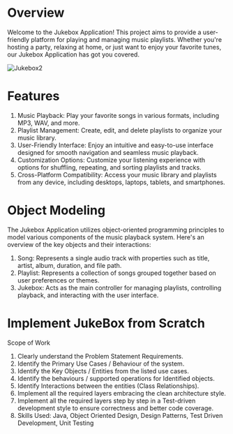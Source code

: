 # Overview
 Welcome to the Jukebox Application! This project aims to provide a user-friendly platform for playing and managing music playlists. Whether you're hosting a party, relaxing at home, or just want to enjoy your 
 favorite tunes, our Jukebox Application has got you covered.

 ![Jukebox2](https://github.com/Harshit1732/JukeBox/assets/90718298/c274363e-f7d0-4bb4-88ad-77a417a08e3e)

 # Features
   1. Music Playback: Play your favorite songs in various formats, including MP3, WAV, and more.
   2. Playlist Management: Create, edit, and delete playlists to organize your music library.
   3. User-Friendly Interface: Enjoy an intuitive and easy-to-use interface designed for smooth navigation and seamless music playback.
   4. Customization Options: Customize your listening experience with options for shuffling, repeating, and sorting playlists and tracks.
   6. Cross-Platform Compatibility: Access your music library and playlists from any device, including desktops, laptops, tablets, and smartphones.

 # Object Modeling
  The Jukebox Application utilizes object-oriented programming principles to model various components of the music playback system. Here's an overview of the key objects and their interactions:

  1. Song: Represents a single audio track with properties such as title, artist, album, duration, and file path.
  2. Playlist: Represents a collection of songs grouped together based on user preferences or themes.
  3. Jukebox: Acts as the main controller for managing playlists, controlling playback, and interacting with the user interface.

# Implement JukeBox from Scratch
   Scope of Work
  1. Clearly understand the Problem Statement Requirements.
  2. Identify the Primary Use Cases / Behaviour of the system.
  3. Identify the Key Objects / Entities from the listed use cases.
  4. Identify the behaviours / supported operations for Identified objects.
  5. Identify Interactions between the entities (Class Relationships).
  6. Implement all the required layers embracing the clean architecture style.
  7. Implement all the required layers step by step in a Test-driven development style to ensure correctness and better code coverage.
  8. Skills Used: Java, Object Oriented Design, Design Patterns, Test Driven Development, Unit Testing
   
 
  

  
